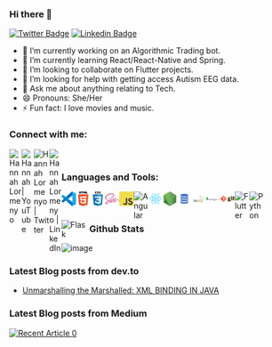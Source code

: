 ### Hi there 👋

<!--
**Lormenyo/Lormenyo** is a ✨ _special_ ✨ repository because its `README.md` (this file) appears on your GitHub profile.

Here are some ideas to get you started:
-->
[![Twitter Badge](https://img.shields.io/badge/-@blesed_hl-1ca0f1?style=flat-square&labelColor=1ca0f1&logo=twitter&logoColor=white&link=https://twitter.com/blessed_hl)](https://twitter.com/blessed_hl) [![Linkedin Badge](https://img.shields.io/badge/-Lormenyo-blue?style=flat-square&logo=Linkedin&logoColor=white&link=https://www.linkedin.com/in/hannah-lormenyo/)](https://www.linkedin.com/in/hannah-lormenyo/)

- 🔭 I’m currently working on an Algorithmic Trading bot.
- 🌱 I’m currently learning React/React-Native and Spring.
- 👯 I’m looking to collaborate on Flutter projects.
- 🤔 I’m looking for help with getting access Autism EEG data.
- 💬 Ask me about anything relating to Tech. 
- 😄 Pronouns: She/Her
- ⚡ Fun fact: I love movies and music.


### Connect with me:
[<img align="left" alt="Hannah Lormenyo" width="22px" src="https://img.icons8.com/office/30/000000/globe.png" />][website]
[<img align="left" alt="Hannah | YouTube" width="22px" src="https://img.icons8.com/color/48/000000/youtube-play.png" />][youtube]
[<img align="left" alt="Hannah Lormenyo | Twitter" width="28px" src="https://img.icons8.com/color/240/000000/twitter--v1.png" />][twitter]
[<img align="left" alt="Hannah Lormenyo | LinkedIn" width="22px" src="https://img.icons8.com/external-justicon-flat-justicon/64/000000/external-linkedin-social-media-justicon-flat-justicon.png" />][linkedin]
<!-- [<img align="left" alt="Hannah Lormenyo | Instagram" width="22px" src="https://cdn.jsdelivr.net/npm/simple-icons@v3/icons/instagram.svg" />][instagram] -->


<br />

### Languages and Tools:

[<img align="left" alt="Visual Studio Code" width="26px" src="https://raw.githubusercontent.com/github/explore/80688e429a7d4ef2fca1e82350fe8e3517d3494d/topics/visual-studio-code/visual-studio-code.png" />][webdevplaylist]
[<img align="left" alt="HTML5" width="26px" src="https://raw.githubusercontent.com/github/explore/80688e429a7d4ef2fca1e82350fe8e3517d3494d/topics/html/html.png" />][webdevplaylist]
[<img align="left" alt="CSS3" width="26px" src="https://raw.githubusercontent.com/github/explore/80688e429a7d4ef2fca1e82350fe8e3517d3494d/topics/css/css.png" />][cssplaylist]
[<img align="left" alt="Sass" width="26px" src="https://raw.githubusercontent.com/github/explore/80688e429a7d4ef2fca1e82350fe8e3517d3494d/topics/sass/sass.png" />][cssplaylist]
[<img align="left" alt="JavaScript" width="26px" src="https://raw.githubusercontent.com/github/explore/80688e429a7d4ef2fca1e82350fe8e3517d3494d/topics/javascript/javascript.png" />][jsplaylist]
[<img align="left" alt="Angular" width="26px" src="https://cdn.icon-icons.com/icons2/2699/PNG/512/angular_logo_icon_169595.png" />][webdevplaylist]
[<img align="left" alt="React" width="26px" src="https://raw.githubusercontent.com/github/explore/80688e429a7d4ef2fca1e82350fe8e3517d3494d/topics/react/react.png" />][reactplaylist]
[<img align="left" alt="Node.js" width="26px" src="https://raw.githubusercontent.com/github/explore/80688e429a7d4ef2fca1e82350fe8e3517d3494d/topics/nodejs/nodejs.png" />][webdevplaylist]
[<img align="left" alt="SQL" width="26px" src="https://raw.githubusercontent.com/github/explore/80688e429a7d4ef2fca1e82350fe8e3517d3494d/topics/sql/sql.png" />][webdevplaylist]
[<img align="left" alt="MySQL" width="26px" src="https://raw.githubusercontent.com/github/explore/80688e429a7d4ef2fca1e82350fe8e3517d3494d/topics/mysql/mysql.png" />][webdevplaylist]
[<img align="left" alt="MongoDB" width="26px" src="https://raw.githubusercontent.com/github/explore/80688e429a7d4ef2fca1e82350fe8e3517d3494d/topics/mongodb/mongodb.png" />][webdevplaylist]
[<img align="left" alt="Git" width="26px" src="https://raw.githubusercontent.com/github/explore/80688e429a7d4ef2fca1e82350fe8e3517d3494d/topics/git/git.png" />][webdevplaylist]
[<img align="left" alt="Flutter" width="26px" src="https://cdn.icon-icons.com/icons2/2107/PNG/512/file_type_flutter_icon_130599.png" />][webdevplaylist]
[<img align="left" alt="Python" width="26px" src="https://cdn.icon-icons.com/icons2/112/PNG/512/python_18894.png" />][webdevplaylist]
[<img align="left" alt="Flask" width="50px" src="https://cdn.icon-icons.com/icons2/2699/PNG/512/pocoo_flask_logo_icon_168045.png" />][webdevplaylist]

<br />
<br />


<!-- <details>
  <summary>:zap: GitHub Stats</summary>

  <img align="left" alt="Lormenyo's GitHub Stats" src="https://github-readme-stats.codestackr.vercel.app/api?username=Lormenyo&show_icons=true&hide_border=true" />

</details> -->


<!-- https://github-readme-stats.vercel.app/api?username=Lormenyo&&show_icons=true&title_color=ffffff&icon_color=bb2acf&text_color=daf7dc&bg_color=151515 -->


### Github Stats
![image](https://github-readme-stats.vercel.app/api?username=Lormenyo&&show_icons=true&title_color=ffffff&icon_color=bb2acf&text_color=daf7dc&bg_color=151515)


### Latest Blog posts from dev.to
<!-- BLOG-POST-LIST:START -->
- [Unmarshalling the Marshalled: XML BINDING IN JAVA](https://dev.to/lormenyo/unmarshalling-the-marshalled-xml-binding-in-java-2do0)
<!-- BLOG-POST-LIST:END -->


### Latest Blog posts from Medium
<a target="_blank" href="https://github-readme-medium-recent-article.vercel.app/medium/@imantumorang/0"><img src="https://github-readme-medium-recent-article.vercel.app/medium/@lormenyoh/0" alt="Recent Article 0"> 
  

[website]: https://hannah-lormenyo.netlify.com/
<!-- [course]: http://vsCodeHero.com -->
[twitter]: https://twitter.com/blessed_hl
[youtube]: https://www.youtube.com/channel/UC-gxy0AHhZDIRAzCuIBjsAQ
[instagram]: https://instagram.com/blessed_hl
[linkedin]: https://www.linkedin.com/in/hannah-lormenyo/
[webdevplaylist]: https://www.youtube.com/playlist?list=PLkwxH9e_vrAJ0WbEsFA9W3I1W-g_BTsbt
[jsplaylist]: https://www.youtube.com/playlist?list=PLkwxH9e_vrALRJKu7wfXby3MKeflhTu6B
[cssplaylist]: https://www.youtube.com/playlist?list=PLkwxH9e_vrALSdvZuEh6gqQdmDoDIoqz4
[reactplaylist]: https://www.youtube.com/playlist?list=PLkwxH9e_vrAK4TdffpxKY3QGyHCpxFcQ0



